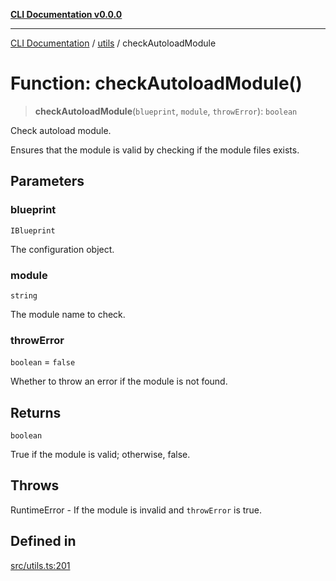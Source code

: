 [**CLI Documentation v0.0.0**](../../README.md)

***

[CLI Documentation](../../modules.md) / [utils](../README.md) / checkAutoloadModule

# Function: checkAutoloadModule()

> **checkAutoloadModule**(`blueprint`, `module`, `throwError`): `boolean`

Check autoload module.

Ensures that the module is valid by checking if the module files exists.

## Parameters

### blueprint

`IBlueprint`

The configuration object.

### module

`string`

The module name to check.

### throwError

`boolean` = `false`

Whether to throw an error if the module is not found.

## Returns

`boolean`

True if the module is valid; otherwise, false.

## Throws

RuntimeError - If the module is invalid and `throwError` is true.

## Defined in

[src/utils.ts:201](https://github.com/stonemjs/cli/blob/7903e21087d732d9d42947a348eb3c473963e042/src/utils.ts#L201)
